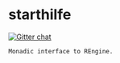 starthilfe
==========

[![Gitter chat](https://badges.gitter.im/CommBank/commbank.png)](https://gitter.im/CommBank/commbank)


```
Monadic interface to REngine.
```


